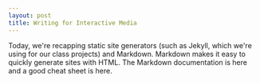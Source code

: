 ```yaml
---
layout: post
title: Writing for Interactive Media
---
```


Today, we're recapping static site generators (such as Jekyll, which we're using for our class projects) and Markdown. Markdown makes it easy to quickly generate sites with HTML. The Markdown documentation is here and a good cheat sheet is here.
